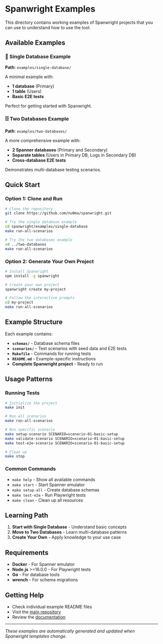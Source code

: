 # Spanwright Examples

This directory contains working examples of Spanwright projects that you can use to understand how to use the tool.

## Available Examples

### 🔢 Single Database Example
**Path**: `examples/single-database/`

A minimal example with:
- **1 database** (Primary)
- **1 table** (Users)
- **Basic E2E tests**

Perfect for getting started with Spanwright.

### 🗄️ Two Databases Example
**Path**: `examples/two-databases/`

A more comprehensive example with:
- **2 Spanner databases** (Primary and Secondary)
- **Separate tables** (Users in Primary DB, Logs in Secondary DB)
- **Cross-database E2E tests**

Demonstrates multi-database testing scenarios.

## Quick Start

### Option 1: Clone and Run
```bash
# Clone the repository
git clone https://github.com/nu0ma/spanwright.git

# Try the single database example
cd spanwright/examples/single-database
make run-all-scenarios

# Try the two databases example
cd ../two-databases
make run-all-scenarios
```

### Option 2: Generate Your Own Project
```bash
# Install Spanwright
npm install -g spanwright

# Create your own project
spanwright create my-project

# Follow the interactive prompts
cd my-project
make run-all-scenarios
```

## Example Structure

Each example contains:
- **`schemas/`** - Database schema files
- **`scenarios/`** - Test scenarios with seed data and E2E tests
- **`Makefile`** - Commands for running tests
- **`README.md`** - Example-specific instructions
- **Complete Spanwright project** - Ready to run

## Usage Patterns

### Running Tests
```bash
# Initialize the project
make init

# Run all scenarios
make run-all-scenarios

# Run specific scenario
make setup-scenario SCENARIO=scenario-01-basic-setup
make validate-scenario SCENARIO=scenario-01-basic-setup
make test-e2e-scenario SCENARIO=scenario-01-basic-setup

# Clean up
make stop
```

### Common Commands
- `make help` - Show all available commands
- `make start` - Start Spanner emulator
- `make setup-all` - Create database schemas
- `make test-e2e` - Run Playwright tests
- `make clean` - Clean up all resources

## Learning Path

1. **Start with Single Database** - Understand basic concepts
2. **Move to Two Databases** - Learn multi-database patterns
3. **Create Your Own** - Apply knowledge to your use case

## Requirements

- **Docker** - For Spanner emulator
- **Node.js** >=16.0.0 - For Playwright tests
- **Go** - For database tools
- **wrench** - For schema migrations

## Getting Help

- Check individual example README files
- Visit the [main repository](https://github.com/nu0ma/spanwright)
- Review the [documentation](https://github.com/nu0ma/spanwright#readme)

---

*These examples are automatically generated and updated when Spanwright templates change.*